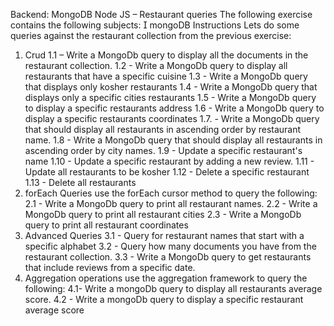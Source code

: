 Backend: MongoDB
Node JS – Restaurant queries
The following exercise contains the following subjects:
 mongoDB
Instructions
Lets do some queries against the restaurant collection from
the previous exercise:

1. Crud
   1.1 – Write a MongoDb query to display all the documents in
   the restaurant collection.
   1.2 - Write a MongoDb query to display all restaurants that
   have a specific cuisine
   1.3 - Write a MongoDb query that displays only kosher
   restaurants
   1.4 - Write a MongoDb query that displays only a specific cities
   restaurants
   1.5 - Write a MongoDb query to display a specific restaurants
   address
   1.6 - Write a MongoDb query to display a specific restaurants
   coordinates
   1.7. - Write a MongoDb query that should display all
   restaurants in ascending order by restaurant name.
   1.8 - Write a MongoDb query that should display all restaurants
   in ascending order by city names.
   1.9 - Update a specific restaurant's name
   1.10 - Update a specific restaurant by adding a new review.
   1.11 - Update all restaurants to be kosher
   1.12 - Delete a specific restaurant
   1.13 - Delete all restaurants
2. forEach Queries
   use the forEach cursor method to query the following:
   2.1 - Write a MongoDb query to print all restaurant names.
   2.2 - Write a MongoDb query to print all restaurant cities
   2.3 - Write a MongoDb query to print all restaurant coordinates
3. Advanced Queries
   3.1 - Query for restaurant names that start with a specific
   alphabet
   3.2 - Query how many documents you have from the restaurant
   collection.
   3.3 - Write a MongoDb query to get restaurants that include
   reviews from a specific date.
4. Aggregation operations
   use the aggregation framework to query the following:
   4.1- Write a mongoDb query to display all restaurants average
   score.
   4.2 - Write a mongoDb query to display a specific restaurant
   average score
